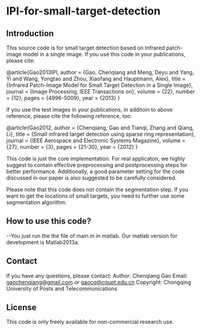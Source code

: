# IPI-for-small-target-detection

## Introduction
This source code  is for small target detection based on Infrared patch-image model in a single image.
If you use this code in your publications, please cite:

@article{Gao2013IPI,
   author = {Gao, Chenqiang and Meng, Deyu and Yang, Yi and Wang, Yongtao and Zhou, Xiaofang and Hauptmann, Alex},
   title = {Infrared Patch-Image Model for Small Target Detection in a Single Image},
   journal = {Image Processing, IEEE Transactions on},
   volume = {22},
   number = {12},
   pages = {4996-5009},
   year = {2013}
}

If you use the test images in your publications, in additoin to above reference, please cite the following reference, too:

@article{Gao2012,
   author = {Chenqiang, Gao and Tianqi, Zhang and Qiang, Li},
   title = {Small infrared target detection using sparse ring representation},
   journal = {IEEE Aerospace and Electronic Systems Magazine},
   volume = {27},
   number = {3},
   pages = {21-30},
   year = {2012}
}

This code is just the core implementation. For real applicaton, we highly suggest to contain effective preprocessing and postprocessing steps for better performance.
Additionally, a good parameter setting for the code discussed in our paper is also suggested to be carefully considered.

Please note that this code does not contain the segmentation step. If you want to get the locations of small targets, you need to further use some segmentation algorithm.

## How to use this code?
--You just run the the file of main.m in matlab. Our matlab version for development is Matlab2013a. 

## Contact
If you have any questions, please contact:
Author: Chenqiang Gao
Email: gaochenqiang@gmail.com *or* gaocq@cqupt.edu.cn
Copyright: Chongqing University of Posts and Telecommunications
## License
This code is only freely available for non-commercial research use.
